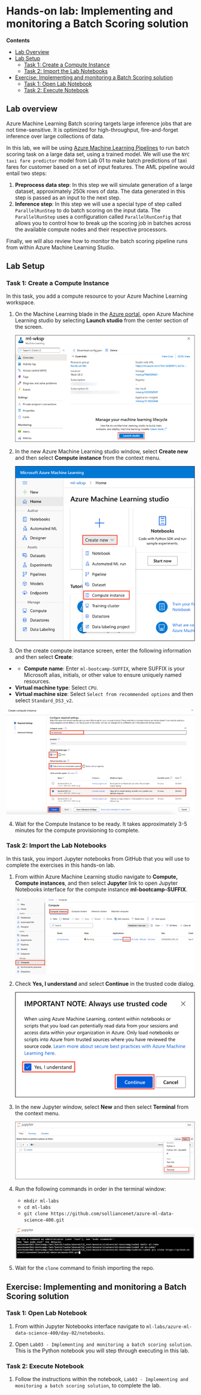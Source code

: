 # Hands-on lab: Implementing and monitoring a Batch Scoring solution

**Contents**

<!-- TOC -->

- [Lab Overview](#lab-overview)
- [Lab Setup](#lab-setup)
   - [Task 1: Create a Compute Instance](#task-1-create-a-compute-instance)
   - [Task 2: Import the Lab Notebooks](#task-2-import-the-lab-notebooks)
- [Exercise: Implementing and monitoring a Batch Scoring solution](#exercise-implementing-and-monitoring-a-batch-scoring-solution)
   - [Task 1: Open Lab Notebook](#task-1-open-lab-notebook)
   - [Task 2: Execute Notebook](#task-2-execute-notebook)

## Lab overview

Azure Machine Learning Batch scoring targets large inference jobs that are not time-sensitive. It is optimized for high-throughput, fire-and-forget inference over large collections of data.

In this lab, we will be using [Azure Machine Learning Pipelines](https://docs.microsoft.com/en-us/azure/machine-learning/concept-ml-pipelines) to  run batch scoring task on a large data set, using a trained model. We will use the `NYC taxi fare predictor` model from Lab 01 to make batch predictions of taxi fares for customer based on a set of input features.  The AML pipeline would entail two steps:

1. **Preprocess data step**: In this step we will simulate generation of a large dataset, approximately 250k rows of data. The data generated in this step is passed as an input to the next step.
1. **Inference step**: In this step we will use a special type of step called `ParallelRunStep` to do batch scoring on the input data. The `ParallelRunStep` uses a configuration called `ParallelRunConfig` that allows you to control how to break up the scoring job in batches across the available compute nodes and their respective processors. 

Finally, we will also review how to monitor the batch scoring pipeline runs from within Azure Machine Learning Studio.

## Lab Setup

### Task 1: Create a Compute Instance

In this task, you add a compute resource to your Azure Machine Learning workspace.

1. On the Machine Learning blade in the [Azure portal](https://portal.azure.com/), open Azure Machine Learning studio by selecting **Launch studio** from the center section of the screen.

   ![The Launch studio button is highlighted on the Machine Learning blade.](media/machine-learning-launch-studio.png "Launch Azure Machine Learning studio")

2. In the new Azure Machine Learning studio window, select **Create new** and then select **Compute instance** from the context menu.

   ![Within Azure Machine Learning studio, Create new is selected and highlighted, and Compute instance is highlighted in the context menu.](media/machine-learning-studio-create-new-compute-instance.png "Create new compute instance")

3. On the create compute instance screen, enter the following information and then select **Create**:

  - - **Compute name**: Enter `ml-bootcamp-SUFFIX`, where SUFFIX is your Microsoft alias, initials, or other value to ensure uniquely named resources.
   - **Virtual machine type**: Select `CPU`.
   - **Virtual machine size**: Select `Select from recommended options` and then select `Standard_DS3_v2`.

   ![On the create compute instance dialog, CPU is selected for the virtual machine type. Select from recommended options is selected under virtual machine size, and Standard_DS3_v2 is selected and highlighted in the recommended virtual machine sizes.](media/machine-learning-studio-create-compute-instance-select-virtual-machine.png "Create Compute Instance")

4. Wait for the Compute Instance to be ready. It takes approximately 3-5 minutes for the compute provisioning to complete.

### Task 2: Import the Lab Notebooks

In this task, you import Jupyter notebooks from GitHub that you will use to complete the exercises in this hands-on lab.

1. From within Azure Machine Learning studio navigate to **Compute, Compute instances**, and then select **Jupyter** link to open Jupyter Notebooks interface for the compute instance **ml-bootcamp-SUFFIX**.

   ![The Jupyter link is highlighted next to the ml-bootcamp-SUFFIX compute instance.](media/ml-workspace-compute-instances.png "Compute instances")

2. Check **Yes, I understand** and select **Continue** in the trusted code dialog.

   ![In the Always use trusted code dialog, Yes, I understand is checked, and the continue button is highlighted.](media/trusted-code-dialog.png "Always use trusted code")

3. In the new Jupyter window, select **New** and then select **Terminal** from the context menu.

   ![In the Jupyter notebooks interface, the New dropdown is selected, and Terminal is highlighted in the context menu.](media/jupyter-new-terminal.png "Open new terminal window")
  
4. Run the following commands in order in the terminal window:

   - `mkdir ml-labs`
   - `cd ml-labs`
   - `git clone https://github.com/solliancenet/azure-ml-data-science-400.git`

   ![In the Jupyter terminal window, the commands listed above are displayed.](media/jupyter-terminal.png "Import repository")

5. Wait for the `clone` command to finish importing the repo.

## Exercise: Implementing and monitoring a Batch Scoring solution

### Task 1: Open Lab Notebook

1. From within Jupyter Notebooks interface navigate to `ml-labs/azure-ml-data-science-400/day-02/notebooks`.

1. Open `Lab03 - Implementing and monitoring a batch scoring solution`. This is the Python notebook you will step through executing in this lab.

### Task 2: Execute Notebook

1. Follow the instructions within the notebook, `Lab03 - Implementing and monitoring a batch scoring solution`, to complete the lab.
